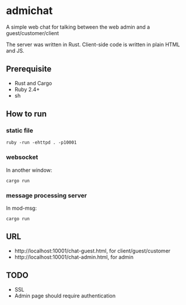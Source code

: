 # admichat

A simple web chat for talking between the web admin and a guest/customer/client

The server was written in Rust. Client-side code is written in plain HTML and JS.

## Prerequisite

* Rust and Cargo
* Ruby 2.4+
* sh

## How to run

### static file

````
ruby -run -ehttpd . -p10001
````

### websocket

In another window:
````
cargo run
````

### message processing server

In mod-msg:
````
cargo run
````

## URL

* http://localhost:10001/chat-guest.html, for client/guest/customer
* http://localhost:10001/chat-admin.html, for admin


## TODO

* SSL
* Admin page should require authentication
